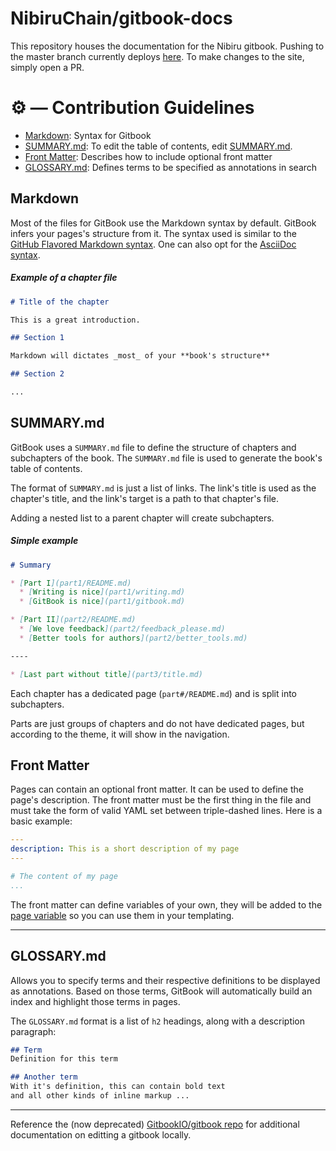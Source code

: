 # NibiruChain/gitbook-docs              <!-- omit in toc -->

This repository houses the documentation for the Nibiru gitbook. Pushing to the master branch currently deploys [here](https://nibiru-3.gitbook.io/nibiru-docs/8SHUbqPdzCKhKDWYDUXy). To make changes to the site, simply open a PR.

# ⚙️ — Contribution Guidelines                  <!-- omit in toc -->

- [Markdown](#markdown): Syntax for Gitbook
- [SUMMARY.md](#summarymd): To edit the table of contents, edit [SUMMARY.md](nibiru-book/SUMMARY.md).
- [Front Matter](#front-matter): Describes how to include optional front matter
- [GLOSSARY.md](#glossarymd): Defines terms to be specified as annotations in search

## Markdown

Most of the files for GitBook use the Markdown syntax by default. GitBook infers your pages's structure from it. The syntax used is similar to the [GitHub Flavored Markdown syntax](https://guides.github.com/features/mastering-markdown/). One can also opt for the [AsciiDoc syntax](asciidoc.md).

##### Example of a chapter file

``` markdown
# Title of the chapter

This is a great introduction.

## Section 1

Markdown will dictates _most_ of your **book's structure**

## Section 2

...

```

## SUMMARY.md 

GitBook uses a `SUMMARY.md` file to define the structure of chapters and subchapters of the book. The `SUMMARY.md` file is used to generate the book's table of contents.

The format of `SUMMARY.md` is just a list of links. The link's title is used as the chapter's title, and the link's target is a path to that chapter's file.

Adding a nested list to a parent chapter will create subchapters.

##### Simple example

```markdown
# Summary

* [Part I](part1/README.md)
  * [Writing is nice](part1/writing.md)
  * [GitBook is nice](part1/gitbook.md)

* [Part II](part2/README.md)
  * [We love feedback](part2/feedback_please.md)
  * [Better tools for authors](part2/better_tools.md)

----

* [Last part without title](part3/title.md)
```

Each chapter has a dedicated page (`part#/README.md`) and is split into subchapters.

Parts are just groups of chapters and do not have dedicated pages, but according to the theme, it will show in the navigation.


## Front Matter

Pages can contain an optional front matter. It can be used to define the page's description. The front matter must be the first thing in the file and must take the form of valid YAML set between triple-dashed lines. Here is a basic example:

```yaml
---
description: This is a short description of my page
---

# The content of my page
...
```

The front matter can define variables of your own, they will be added to the [page variable](templating/variables.md) so you can use them in your templating.

---

## GLOSSARY.md

Allows you to specify terms and their respective definitions to be displayed as annotations. Based on those terms, GitBook will automatically build an index and highlight those terms in pages.

The `GLOSSARY.md` format is a list of `h2` headings, along with a description paragraph:

```markdown
## Term
Definition for this term

## Another term
With it's definition, this can contain bold text
and all other kinds of inline markup ...
```


---

Reference the (now deprecated) [GitbookIO/gitbook repo](https://github.com/GitbookIO/gitbook) for additional documentation on editting a gitbook locally. 
